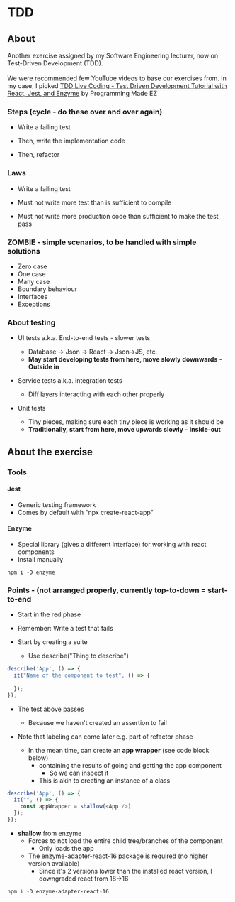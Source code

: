 # TDD

## About

Another exercise assigned by my Software Engineering lecturer, now on Test-Driven Development (TDD). <br>
<br>
We were recommended few YouTube videos to base our exercises from. In my case, I picked [TDD Live Coding - Test Driven Development Tutorial with React, Jest, and Enzyme](https://www.youtube.com/watch?v=tX-gu6FWcsE) by Programming Made EZ

### Steps (cycle - do these over and over again)

- Write a failing test

- Then, write the implementation code

- Then, refactor

### Laws

- Write a failing test 

- Must not write more test than is sufficient to compile

- Must not write more production code than sufficient to make the test pass

### ZOMBIE - simple scenarios, to be handled with simple solutions

- Zero case
- One case
- Many case
- Boundary behaviour
- Interfaces
- Exceptions

### About testing

- UI tests a.k.a. End-to-end tests - slower tests
  - Database -> Json -> React -> Json->JS, etc.
  - **May start developing tests from here, move slowly downwards** - __Outside in__

- Service tests a.k.a. integration tests
  - Diff layers interacting with each other properly 

- Unit tests
  - Tiny pieces, making sure each tiny piece is working as it should be
  - **Traditionally, start from here, move upwards slowly** - __inside-out__


## About the exercise

### Tools

#### Jest
- Generic testing framework
- Comes by default with "npx create-react-app"

#### Enzyme
- Special library (gives a different interface) for working with react components
- Install manually

```
npm i -D enzyme
```

### Points - (not arranged properly, currently top-to-down = start-to-end

- Start in the red phase

- Remember: Write a test that fails
 - Start by creating a suite
   - Use describe("Thing to describe")

```javascript
describe('App', () => {
  it("Name of the component to test", () => {
    
  });
});
```

- The test above passes
  - Because we haven't created an assertion to fail

- Note that labeling can come later e.g. part of refactor phase
  - In the mean time, can create an **app wrapper** (see code block below)
    - containing the results of going and getting the app component
      - So we can inspect it
    - This is akin to creating an instance of a class

```javascript
describe('App', () => {
  it("", () => {
    const appWrapper = shallow(<App />)
  });
});
```

- **shallow** from enzyme
  - Forces to not load the entire child tree/branches of the component
    - Only loads the app
  - The enzyme-adapter-react-16 package is required (no higher version available)
    - Since it's 2 versions lower than the installed react version, I downgraded react from 18->16


```
npm i -D enzyme-adapter-react-16
```
